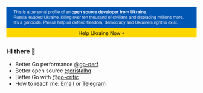 [![Stand With Ukraine](https://raw.githubusercontent.com/vshymanskyy/StandWithUkraine/main/banner-personal-page.svg)](https://stand-with-ukraine.pp.ua)

### Hi there 👋

- Better Go performance [@go-perf](https://github.com/go-perf) 
- Better open source [@cristalhq](https://github.com/cristalhq)
- Better Go with [@go-critic](https://github.com/go-critic/go-critic)
- How to reach me: [Email](mailto:oleg@hey.com) or [Telegram](https://t.me/olegkovalov)
